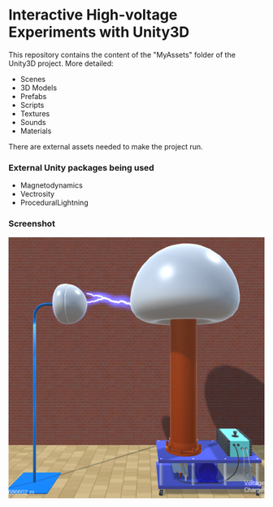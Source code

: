 # Interactive High-voltage Experiments with Unity3D #

This repository contains the content of the "MyAssets" folder of the Unity3D project.
More detailed:

* Scenes
* 3D Models
* Prefabs
* Scripts
* Textures
* Sounds
* Materials

There are external assets needed to make the project run.

### External Unity packages being used ###

* Magnetodynamics
* Vectrosity
* ProceduralLightning

### Screenshot ###
![VdGExp1][1]

[1]: screenshots/screenshot_vdg1.png